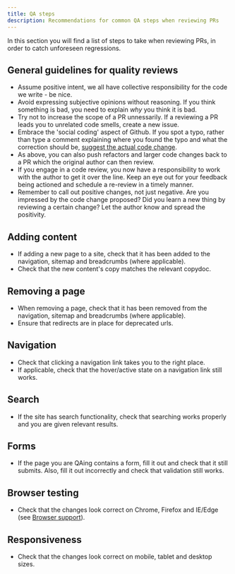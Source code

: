 ```yaml
---
title: QA steps
description: Recommendations for common QA steps when reviewing PRs
---
```


In this section you will find a list of steps to take when reviewing PRs, in order to catch unforeseen regressions.

## General guidelines for quality reviews

- Assume positive intent, we all have collective responsibility for the code we write - be nice.
- Avoid expressing subjective opinions without reasoning. If you think something is bad, you need to explain _why_ you think it is bad.
- Try not to increase the scope of a PR unnessarily. If a reviewing a PR leads you to unrelated code smells, create a new issue.
- Embrace the 'social coding' aspect of Github. If you spot a typo, rather than type a comment explaining where you found the typo and what the correction should be, [suggest the actual code change](https://help.github.com/articles/incorporating-feedback-in-your-pull-request/#applying-a-suggested-change).
- As above, you can also push refactors and larger code changes back to a PR which the original author can then review.
- If you engage in a code review, you now have a responsibility to work with the author to get it over the line. Keep an eye out for your feedback being actioned and schedule a re-review in a timely manner.
- Remember to call out positive changes, not just negative. Are you impressed by the code change proposed? Did you learn a new thing by reviewing a certain change? Let the author know and spread the positivity.

## Adding content

- If adding a new page to a site, check that it has been added to the navigation, sitemap and breadcrumbs (where applicable).
- Check that the new content's copy matches the relevant copydoc.

## Removing a page

- When removing a page, check that it has been removed from the navigation, sitemap and breadcrumbs (where applicable).
- Ensure that redirects are in place for deprecated urls.

## Navigation

- Check that clicking a navigation link takes you to the right place.
- If applicable, check that the hover/active state on a navigation link still works.

## Search

- If the site has search functionality, check that searching works properly and you are given relevant results.

## Forms

- If the page you are QAing contains a form, fill it out and check that it still submits. Also, fill it out incorrectly and check that validation still works.

## Browser testing

- Check that the changes look correct on Chrome, Firefox and IE/Edge (see [Browser support](/coding/browser-support.md)).

## Responsiveness

- Check that the changes look correct on mobile, tablet and desktop sizes.

